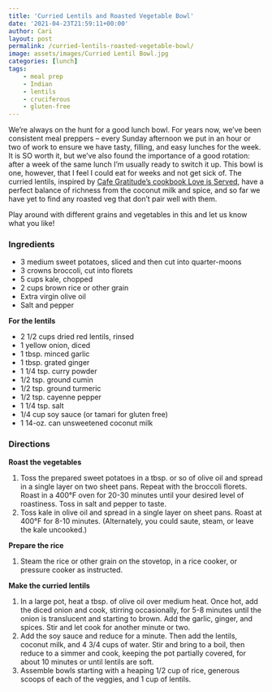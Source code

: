```yaml
---
title: 'Curried Lentils and Roasted Vegetable Bowl'
date: '2021-04-23T21:59:11+00:00'
author: Cari
layout: post
permalink: /curried-lentils-roasted-vegetable-bowl/
image: assets/images/Curried Lentil Bowl.jpg
categories: [lunch]
tags:
    - meal prep
    - Indian
    - lentils
    - cruciferous
    - gluten-free
---
```


We’re always on the hunt for a good lunch bowl. For years now, we’ve been consistent meal preppers – every Sunday afternoon we put in an hour or two of work to ensure we have tasty, filling, and easy lunches for the week. It is SO worth it, but we’ve also found the importance of a good rotation: after a week of the same lunch I’m usually ready to switch it up. This bowl is one, however, that I feel I could eat for weeks and not get sick of. The curried lentils, inspired by [Cafe Gratitude’s cookbook Love is Served](https://www.penguinrandomhouse.com/books/598239/love-is-served-by-cafe-gratitude-with-seizan-dreux-ellis/), have a perfect balance of richness from the coconut milk and spice, and so far we have yet to find any roasted veg that don’t pair well with them.

Play around with different grains and vegetables in this and let us know what you like!

### Ingredients

- 3 medium sweet potatoes, sliced and then cut into quarter-moons
- 3 crowns broccoli, cut into florets
- 5 cups kale, chopped
- 2 cups brown rice or other grain
- Extra virgin olive oil
- Salt and pepper

**For the lentils**
- 2 1/2 cups dried red lentils, rinsed
- 1 yellow onion, diced
- 1 tbsp. minced garlic
- 1 tbsp. grated ginger
- 1 1/4 tsp. curry powder
- 1/2 tsp. ground cumin
- 1/2 tsp. ground turmeric
- 1/2 tsp. cayenne pepper
- 1 1/4 tsp. salt
- 1/4 cup soy sauce (or tamari for gluten free)
- 1 14-oz. can unsweetened coconut milk

### Directions

**Roast the vegetables**
1. Toss the prepared sweet potatoes in a tbsp. or so of olive oil and spread in a single layer on two sheet pans. Repeat with the broccoli florets. Roast in a 400°F oven for 20-30 minutes until your desired level of roastiness. Toss in salt and pepper to taste.
2. Toss kale in olive oil and spread in a single layer on sheet pans. Roast at 400°F for 8-10 minutes. (Alternately, you could saute, steam, or leave the kale uncooked.)

**Prepare the rice**
1. Steam the rice or other grain on the stovetop, in a rice cooker, or pressure cooker as instructed.

**Make the curried lentils**
1. In a large pot, heat a tbsp. of olive oil over medium heat. Once hot, add the diced onion and cook, stirring occasionally, for 5-8 minutes until the onion is translucent and starting to brown. Add the garlic, ginger, and spices. Stir and let cook for another minute or two.
2. Add the soy sauce and reduce for a minute. Then add the lentils, coconut milk, and 4 3/4 cups of water. Stir and bring to a boil, then reduce to a simmer and cook, keeping the pot partially covered, for about 10 minutes or until lentils are soft.
3. Assemble bowls starting with a heaping 1/2 cup of rice, generous scoops of each of the veggies, and 1 cup of lentils.